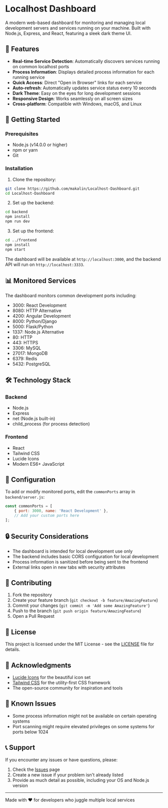 # Localhost Dashboard

A modern web-based dashboard for monitoring and managing local development servers and services running on your machine. Built with Node.js, Express, and React, featuring a sleek dark theme UI.

## 🌟 Features

- **Real-time Service Detection**: Automatically discovers services running on common localhost ports
- **Process Information**: Displays detailed process information for each running service
- **Quick Access**: Direct "Open in Browser" links for each service
- **Auto-refresh**: Automatically updates service status every 10 seconds
- **Dark Theme**: Easy on the eyes for long development sessions
- **Responsive Design**: Works seamlessly on all screen sizes
- **Cross-platform**: Compatible with Windows, macOS, and Linux

## 🚀 Getting Started

### Prerequisites

- Node.js (v14.0.0 or higher)
- npm or yarn
- Git

### Installation

1. Clone the repository:
```bash
git clone https://github.com/makalin/Localhost-Dashboard.git
cd Localhost-Dashboard
```

2. Set up the backend:
```bash
cd backend
npm install
npm run dev
```

3. Set up the frontend:
```bash
cd ../frontend
npm install
npm start
```

The dashboard will be available at `http://localhost:3000`, and the backend API will run on `http://localhost:3333`.

## 📊 Monitored Services

The dashboard monitors common development ports including:

- 3000: React Development
- 8080: HTTP Alternative
- 4200: Angular Development
- 8000: Python/Django
- 5000: Flask/Python
- 1337: Node.js Alternative
- 80: HTTP
- 443: HTTPS
- 3306: MySQL
- 27017: MongoDB
- 6379: Redis
- 5432: PostgreSQL

## 🛠️ Technology Stack

### Backend
- Node.js
- Express
- net (Node.js built-in)
- child_process (for process detection)

### Frontend
- React
- Tailwind CSS
- Lucide Icons
- Modern ES6+ JavaScript

## 📝 Configuration

To add or modify monitored ports, edit the `commonPorts` array in `backend/server.js`:

```javascript
const commonPorts = [
    { port: 3000, name: 'React Development' },
    // Add your custom ports here
];
```

## 🔒 Security Considerations

- The dashboard is intended for local development use only
- The backend includes basic CORS configuration for local development
- Process information is sanitized before being sent to the frontend
- External links open in new tabs with security attributes

## 🤝 Contributing

1. Fork the repository
2. Create your feature branch (`git checkout -b feature/AmazingFeature`)
3. Commit your changes (`git commit -m 'Add some AmazingFeature'`)
4. Push to the branch (`git push origin feature/AmazingFeature`)
5. Open a Pull Request

## 📄 License

This project is licensed under the MIT License - see the [LICENSE](LICENSE) file for details.

## 🙏 Acknowledgments

- [Lucide Icons](https://lucide.dev/) for the beautiful icon set
- [Tailwind CSS](https://tailwindcss.com/) for the utility-first CSS framework
- The open-source community for inspiration and tools

## 🐛 Known Issues

- Some process information might not be available on certain operating systems
- Port scanning might require elevated privileges on some systems for ports below 1024

## 📞 Support

If you encounter any issues or have questions, please:

1. Check the [Issues](https://github.com/yourusername/localhost-dashboard/issues) page
2. Create a new issue if your problem isn't already listed
3. Provide as much detail as possible, including your OS and Node.js version

---

Made with ❤️ for developers who juggle multiple local services
